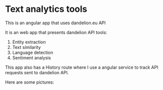 # Text analytics tools

This is an angular app that uses dandelion.eu API

It is an web app that presents dandelion API tools:
  1. Entity extraction
  2. Text similarity 
  3. Language detection
  4. Sentiment analysis
  
This app also has a History route where I use a angular service to track API requests sent to dandelion API.

Here are some pictures:
